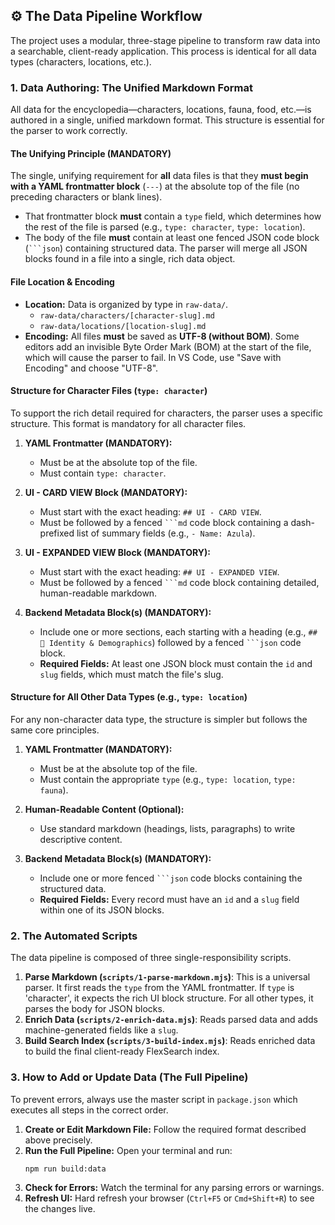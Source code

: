 ## ⚙️ The Data Pipeline Workflow

The project uses a modular, three-stage pipeline to transform raw data into a searchable, client-ready application. This process is identical for all data types (characters, locations, etc.).

### 1. Data Authoring: The Unified Markdown Format

All data for the encyclopedia—characters, locations, fauna, food, etc.—is authored in a single, unified markdown format. This structure is essential for the parser to work correctly.

#### **The Unifying Principle (MANDATORY)**

The single, unifying requirement for **all** data files is that they **must begin with a YAML frontmatter block** (`---`) at the absolute top of the file (no preceding characters or blank lines).

-   That frontmatter block **must** contain a `type` field, which determines how the rest of the file is parsed (e.g., `type: character`, `type: location`).
-   The body of the file **must** contain at least one fenced JSON code block (` ```json `) containing structured data. The parser will merge all JSON blocks found in a file into a single, rich data object.

#### **File Location & Encoding**

-   **Location:** Data is organized by type in `raw-data/`.
    -   `raw-data/characters/[character-slug].md`
    -   `raw-data/locations/[location-slug].md`
-   **Encoding:** All files **must** be saved as **UTF-8 (without BOM)**. Some editors add an invisible Byte Order Mark (BOM) at the start of the file, which will cause the parser to fail. In VS Code, use "Save with Encoding" and choose "UTF-8".

#### **Structure for Character Files (`type: character`)**

To support the rich detail required for characters, the parser uses a specific structure. This format is mandatory for all character files.

1.  **YAML Frontmatter (MANDATORY):**
    *   Must be at the absolute top of the file.
    *   Must contain `type: character`.

2.  **UI - CARD VIEW Block (MANDATORY):**
    *   Must start with the exact heading: `## UI - CARD VIEW`.
    *   Must be followed by a fenced ` ```md ` code block containing a dash-prefixed list of summary fields (e.g., `- Name: Azula`).

3.  **UI - EXPANDED VIEW Block (MANDATORY):**
    *   Must start with the exact heading: `## UI - EXPANDED VIEW`.
    *   Must be followed by a fenced ` ```md ` code block containing detailed, human-readable markdown.

4.  **Backend Metadata Block(s) (MANDATORY):**
    *   Include one or more sections, each starting with a heading (e.g., `## 🪪 Identity & Demographics`) followed by a fenced ` ```json ` code block.
    *   **Required Fields:** At least one JSON block must contain the `id` and `slug` fields, which must match the file's slug.

#### **Structure for All Other Data Types (e.g., `type: location`)**

For any non-character data type, the structure is simpler but follows the same core principles.

1.  **YAML Frontmatter (MANDATORY):**
    *   Must be at the absolute top of the file.
    *   Must contain the appropriate `type` (e.g., `type: location`, `type: fauna`).

2.  **Human-Readable Content (Optional):**
    *   Use standard markdown (headings, lists, paragraphs) to write descriptive content.

3.  **Backend Metadata Block(s) (MANDATORY):**
    *   Include one or more fenced ` ```json ` code blocks containing the structured data.
    *   **Required Fields:** Every record must have an `id` and a `slug` field within one of its JSON blocks.

### 2. The Automated Scripts

The data pipeline is composed of three single-responsibility scripts.

1.  **Parse Markdown (`scripts/1-parse-markdown.mjs`)**: This is a universal parser. It first reads the `type` from the YAML frontmatter. If `type` is 'character', it expects the rich UI block structure. For all other types, it parses the body for JSON blocks.
2.  **Enrich Data (`scripts/2-enrich-data.mjs`)**: Reads parsed data and adds machine-generated fields like a `slug`.
3.  **Build Search Index (`scripts/3-build-index.mjs`)**: Reads enriched data to build the final client-ready FlexSearch index.

### 3. How to Add or Update Data (The Full Pipeline)

To prevent errors, always use the master script in `package.json` which executes all steps in the correct order.

1.  **Create or Edit Markdown File:** Follow the required format described above precisely.
2.  **Run the Full Pipeline:** Open your terminal and run:
    ```bash
    npm run build:data
    ```
3.  **Check for Errors:** Watch the terminal for any parsing errors or warnings.
4.  **Refresh UI:** Hard refresh your browser (`Ctrl+F5` or `Cmd+Shift+R`) to see the changes live.